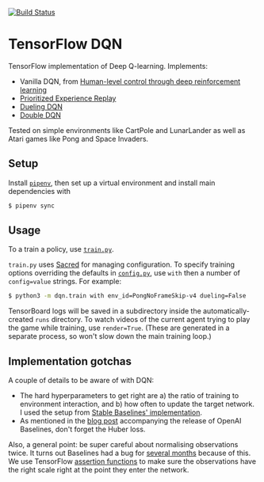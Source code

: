 [![Build Status](https://travis-ci.com/mrahtz/tf-dqn.svg?branch=master)](https://travis-ci.com/mrahtz/tf-dqn)

# TensorFlow DQN

TensorFlow implementation of Deep Q-learning. Implements:
 
* Vanilla DQN, from [Human-level control through deep reinforcement learning](https://www.nature.com/articles/nature14236)
* [Prioritized Experience Replay](https://arxiv.org/abs/1511.05952)
* [Dueling DQN](https://arxiv.org/abs/1511.06581)
* [Double DQN](https://arxiv.org/abs/1509.06461)

Tested on simple environments like CartPole and LunarLander as well as Atari games like Pong and Space Invaders.

## Setup

Install [`pipenv`](https://github.com/pypa/pipenv), then set up a virtual environment and install main dependencies with

```bash
$ pipenv sync
```

## Usage

To a train a policy, use [`train.py`](train.py).

`train.py` uses [Sacred](https://github.com/IDSIA/sacred) for managing configuration.
To specify training options overriding the defaults in [`config.py`](config.py), use `with` then a number of
`config=value` strings. For example:

```bash
$ python3 -m dqn.train with env_id=PongNoFrameSkip-v4 dueling=False
```

TensorBoard logs will be saved in a subdirectory inside the automatically-created `runs` directory.
To watch videos of the current agent trying to play the game while training, use `render=True`.
(These are generated in a separate process, so won't slow down the main training loop.)

## Implementation gotchas

A couple of details to be aware of with DQN:
* The hard hyperparameters to get right are a) the ratio of training to environment interaction, and b)
  how often to update the target network. I used the setup from
  [Stable Baselines' implementation](https://stable-baselines.readthedocs.io/en/master/modules/dqn.html).
* As mentioned in the [blog post](https://openai.com/blog/openai-baselines-dqn/) accompanying the release of
  OpenAI Baselines, don't forget the Huber loss.
  
Also, a general point: be super careful about normalising observations twice. It turns out Baselines had a bug for
[several months](https://github.com/openai/baselines/issues/431) because of this. We use TensorFlow
[assertion functions](https://www.tensorflow.org/api_docs/python/tf/debugging/assert_greater_equal) to make sure
the observations have the right scale right at the point they enter the network.
